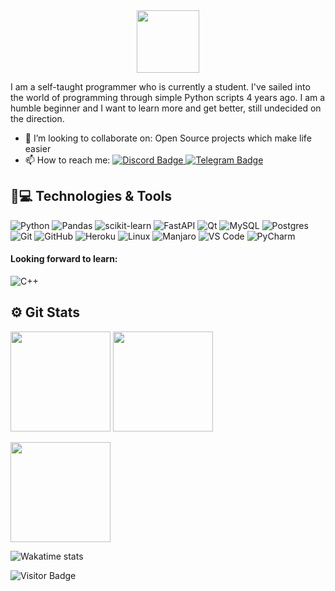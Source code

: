 <div id="header" align="center">
  <img src="https://media2.giphy.com/media/Uaxj062PavgqZRhVkS/giphy.gif?cid=ecf05e478aqeq5ydvn5iacgvhufvbjn5vubhemy1wvh8tfuf&ep=v1_stickers_search&rid=giphy.gif" width="100"/>
</div>

I am a self-taught programmer who is currently a student. I've sailed into the world of programming through simple Python scripts 4 years ago. I am a humble beginner and I want to learn more and get better, still undecided on the direction.

- 👯 I’m looking to collaborate on: Open Source projects which make life easier
- 📫 How to reach me:
  <a href="https://discordapp.com/users/886987765936427028/">
    <img src="https://img.shields.io/badge/Discord-%235865F2.svg?style=for-the-badge&logo=discord&logoColor=white" alt="Discord Badge">
  </a>
  <a href="https://t.me/LunexCoding">
    <img src="https://img.shields.io/badge/Telegram-2CA5E0?style=for-the-badge&logo=telegram&logoColor=white" alt="Telegram Badge">
  </a>

## 🚀💻 Technologies & Tools

![Python](https://img.shields.io/badge/python-3670A0?style=for-the-badge&logo=python&logoColor=ffdd54)
![Pandas](https://img.shields.io/badge/pandas-%23150458.svg?style=for-the-badge&logo=pandas&logoColor=white)
![scikit-learn](https://img.shields.io/badge/scikit--learn-%23F7931E.svg?style=for-the-badge&logo=scikit-learn&logoColor=white)
![FastAPI](https://img.shields.io/badge/FastAPI-005571?style=for-the-badge&logo=fastapi)
![Qt](https://img.shields.io/badge/Qt-%23217346.svg?style=for-the-badge&logo=Qt&logoColor=white)
![MySQL](https://img.shields.io/badge/-MySQL-black?style=flat-square&logo=mysql)
![Postgres](https://img.shields.io/badge/postgres-%23316192.svg?style=for-the-badge&logo=postgresql&logoColor=white)
![Git](https://img.shields.io/badge/-Git-black?style=flat-square&logo=git)
![GitHub](https://img.shields.io/badge/-GitHub-181717?style=flat-square&logo=github)
![Heroku](https://img.shields.io/badge/-Heroku-430098?style=flat-square&logo=heroku)
![Linux](https://img.shields.io/badge/Linux-black?style=flat-square&logo=linux)
![Manjaro](https://img.shields.io/badge/Manjaro-35BF5C?style=for-the-badge&logo=Manjaro&logoColor=white)
![VS Code](https://img.shields.io/badge/-VS%20Code-007ACC?style=flat-square&logo=visual-studio-code)
![PyCharm](https://img.shields.io/badge/pycharm-143?style=for-the-badge&logo=pycharm&logoColor=black&color=black&labelColor=green)


#### Looking forward to learn:

![C++](https://img.shields.io/badge/c++-%2300599C.svg?style=for-the-badge&logo=c%2B%2B&logoColor=white)

## ⚙️ Git Stats

<img height="160" src="https://github-readme-stats.vercel.app/api?username=LunexCoding&show_icons=true&theme=tokyonight"> <img height="160" src="http://github-readme-streak-stats.herokuapp.com?user=LunexCoding&theme=tokyonight">
  
<img height="160" src="https://github-readme-stats.vercel.app/api/top-langs/?username=LunexCoding&langs_count=5&layout=compact&theme=tokyonight&hide=JavaScript&&exclude_repo=ML-Olimp">

![Wakatime stats](https://github-readme-stats.vercel.app/api/wakatime?username=LunexCoding)

![Visitor Badge](https://komarev.com/ghpvc/?username=LunexCoding)
